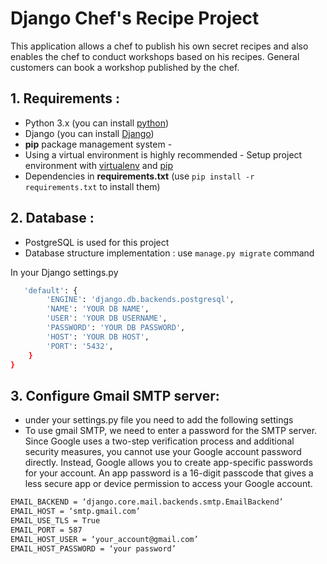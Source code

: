 # Django Chef's Recipe Project

This application allows a chef to publish his own secret recipes and also enables the chef to conduct workshops based on his recipes. General customers can book a workshop published by the chef.

## 1. Requirements :

* Python 3.x (you can install [python](https://www.python.org/downloads/))
* Django  (you can install [Django](https://docs.djangoproject.com/en/3.2/topics/install/))
* **pip** package management system -
* Using a virtual environment is highly recommended - Setup project environment with [virtualenv](https://virtualenv.pypa.io) and [pip](https://pip.pypa.io)
* Dependencies in **requirements.txt** (use `pip install -r requirements.txt` to install them)

## 2. Database :
* PostgreSQL is used for this project
* Database structure implementation : use `manage.py migrate` command

In your Django settings.py

```bash
   'default': {
        'ENGINE': 'django.db.backends.postgresql',
        'NAME': 'YOUR DB NAME',
        'USER': 'YOUR DB USERNAME',
        'PASSWORD': 'YOUR DB PASSWORD',
        'HOST': 'YOUR DB HOST',
        'PORT': '5432',
    }
}
```

## 3. Configure Gmail SMTP server:
* under your settings.py file you need to add the following settings
* To use gmail SMTP, we need to enter a password for the SMTP server. Since Google uses a two-step verification process and additional security measures, you cannot use your Google account password directly. Instead, Google allows you to create app-specific passwords for your account. An app password is a 16-digit passcode that gives a less secure app or device permission to access your Google account.

```bash
EMAIL_BACKEND = ‘django.core.mail.backends.smtp.EmailBackend’
EMAIL_HOST = ‘smtp.gmail.com’
EMAIL_USE_TLS = True
EMAIL_PORT = 587
EMAIL_HOST_USER = ‘your_account@gmail.com’
EMAIL_HOST_PASSWORD = ‘your password’
```

